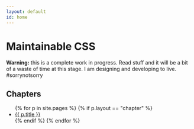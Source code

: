 ```yaml
---
layout: default
id: home
---
```


# Maintainable CSS

**Warning:** this is a complete work in progress. Read stuff and it will be a bit of a waste of time at this stage. I am designing and developing to live. #sorrynotsorry

## Chapters

<ul>
	{% for p in site.pages %}
		{% if p.layout == "chapter" %}
			<li>
	  			<a href="{{ p.url }}">{{ p.title }}</a>
			</li>
		{% endif %}
	{% endfor %}
</ul>